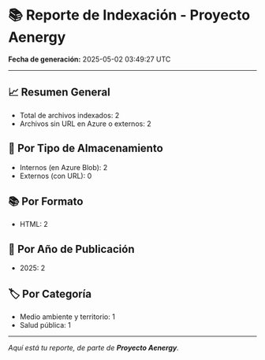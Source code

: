 # 📚 Reporte de Indexación - Proyecto Aenergy
**Fecha de generación:** 2025-05-02 03:49:27 UTC

---

## 📈 Resumen General
- Total de archivos indexados: 2
- Archivos sin URL en Azure o externos: 2

## 🔐 Por Tipo de Almacenamiento
- Internos (en Azure Blob): 2
- Externos (con URL): 0

## 📚 Por Formato
- HTML: 2

## 📅 Por Año de Publicación
- 2025: 2

## 🏷️ Por Categoría
- Medio ambiente y territorio: 1
- Salud pública: 1

---

_Aquí está tu reporte, de parte de **Proyecto Aenergy**._
